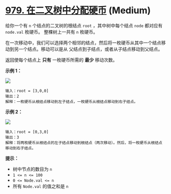 # [979. 在二叉树中分配硬币][link] (Medium)

[link]: https://leetcode.cn/problems/distribute-coins-in-binary-tree/

给你一个有 `n` 个结点的二叉树的根结点 `root` ，其中树中每个结点 `node` 都对应有 `node.val` 枚硬币。
整棵树上一共有 `n` 枚硬币。

在一次移动中，我们可以选择两个相邻的结点，然后将一枚硬币从其中一个结点移动到另一个结点。移动可以是从
父结点到子结点，或者从子结点移动到父结点。

返回使每个结点上 **只有** 一枚硬币所需的 **最少** 移动次数。

**示例 1：**

![](https://assets.leetcode.com/uploads/2019/01/18/tree1.png)

```
输入：root = [3,0,0]
输出：2
解释：一枚硬币从根结点移动到左子结点，一枚硬币从根结点移动到右子结点。

```

**示例 2：**

![](https://assets.leetcode.com/uploads/2019/01/18/tree2.png)

```
输入：root = [0,3,0]
输出：3
解释：将两枚硬币从根结点的左子结点移动到根结点（两次移动）。然后，将一枚硬币从根结点移动到右子结点。

```

**提示：**

- 树中节点的数目为 `n`
- `1 <= n <= 100`
- `0 <= Node.val <= n`
- 所有 `Node.val` 的值之和是 `n`
